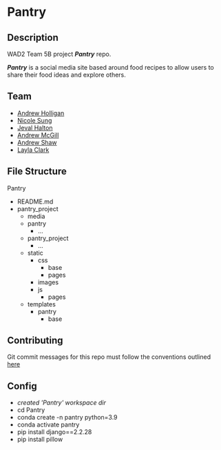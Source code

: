 # Pantry

## Description

WAD2 Team 5B project **_Pantry_** repo.

**_Pantry_** is a social media site based around food recipes to allow users to share their food ideas and explore others.

## Team

- [Andrew Holligan](https://github.com/andrew-holligan)
- [Nicole Sung](https://github.com/uofg-neec)
- [Jeval Halton](https://github.com/xygn99b)
- [Andrew McGill](https://github.com/andrewmcgill)
- [Andrew Shaw](https://github.com/shawshank316)
- [Layla Clark](https://github.com/layla-e-c)

## File Structure

Pantry
- README.md
- pantry_project
    - media
    - pantry
        - ...
    - pantry_project
        - ...
    - static
        - css
            - base
            - pages
        - images
        - js
            - pages
    - templates
        - pantry
            - base

## Contributing

Git commit messages for this repo must follow the conventions outlined [here](https://gist.github.com/joshbuchea/6f47e86d2510bce28f8e7f42ae84c716)

## Config

- _created 'Pantry' workspace dir_
- cd Pantry
- conda create -n pantry python=3.9
- conda activate pantry
- pip install django==2.2.28
- pip install pillow
